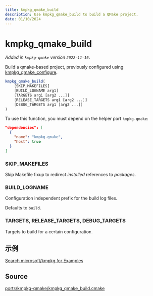 ```yaml
---
title: kmpkg_qmake_build
description: Use kmpkg_qmake_build to build a QMake project.
date: 01/10/2024
---
```


# kmpkg_qmake_build

_Added in `kmpkg-qmake` version `2022-11-16`_.

Build a qmake-based project, previously configured using [kmpkg_qmake_configure](kmpkg_qmake_configure.mdx).

```cmake
kmpkg_qmake_build(
    [SKIP_MAKEFILES]
    [BUILD_LOGNAME arg1]
    [TARGETS arg1 [arg2 ...]]
    [RELEASE_TARGETS arg1 [arg2 ...]]
    [DEBUG_TARGETS arg1 [arg2 ...]]
)
```

To use this function, you must depend on the helper port `kmpkg-qmake`:

```json
"dependencies": [
  {
    "name": "kmpkg-qmake",
    "host": true
  }
]
```

### SKIP_MAKEFILES

Skip Makefile fixup to redirect _installed_ references to _packages_.

### BUILD_LOGNAME

Configuration independent prefix for the build log files.

Defaults to `build`.

### <a name="targets">TARGETS, RELEASE\_TARGETS, DEBUG\_TARGETS</a>
Targets to build for a certain configuration.

## 示例

[Search microsoft/kmpkg for Examples](https://gitee.com/kumo-pub/kmpkg/search?q=kmpkg_cmake_build+path%3A%2Fports)

## Source

[ports/kmpkg-qmake/kmpkg\_qmake\_build.cmake](https://gitee.com/kumo-pub/kmpkg/blob/master/ports/kmpkg-qmake/kmpkg_qmake_build.cmake)